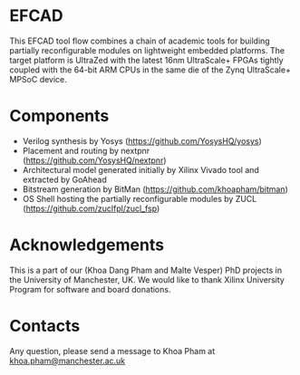 # EFCAD

This EFCAD tool flow combines a chain of academic tools for building partially reconfigurable modules on lightweight embedded platforms.
The target platform is UltraZed with the latest 16nm UltraScale+ FPGAs tightly coupled with the 64-bit ARM CPUs in the same die of the Zynq UltraScale+ MPSoC device.

# Components
* Verilog synthesis by Yosys (https://github.com/YosysHQ/yosys)
* Placement and routing by nextpnr (https://github.com/YosysHQ/nextpnr)
* Architectural model generated initially by Xilinx Vivado tool and extracted by GoAhead
* Bitstream generation by BitMan (https://github.com/khoapham/bitman)
* OS Shell hosting the partially reconfigurable modules by ZUCL (https://github.com/zuclfpl/zucl_fsp)

# Acknowledgements
This is a part of our (Khoa Dang Pham and Malte Vesper) PhD projects in the University of Manchester, UK.
We would like to thank Xilinx University Program for software and board donations.

# Contacts
Any question, please send a message to Khoa Pham at khoa.pham@manchester.ac.uk
